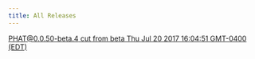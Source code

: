 ```yaml
---
title: All Releases
---
```

[PHAT@0.0.50-beta.4 cut from beta Thu Jul 20 2017 16:04:51 GMT-0400 (EDT)](https://chgibb.github.io/PHAT/releases/0.0.50-beta.4/index)
